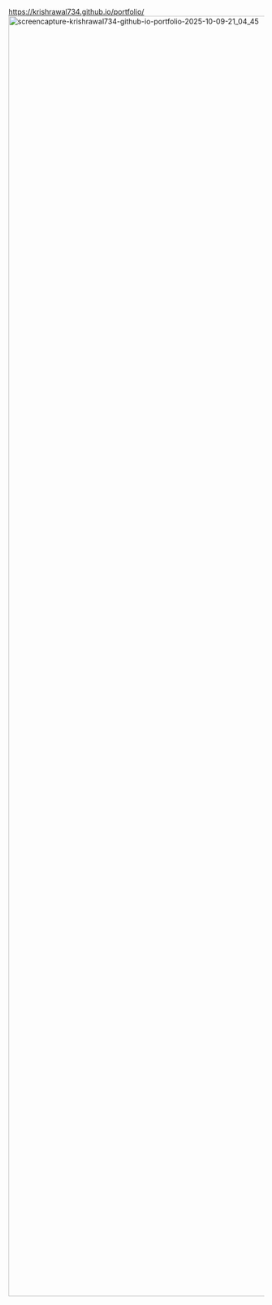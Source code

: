 https://krishrawal734.github.io/portfolio/
<img width="1366" height="2521" alt="screencapture-krishrawal734-github-io-portfolio-2025-10-09-21_04_45" src="https://github.com/user-attachments/assets/219c0f8f-21be-48fc-81ec-67428b279cb0" />

